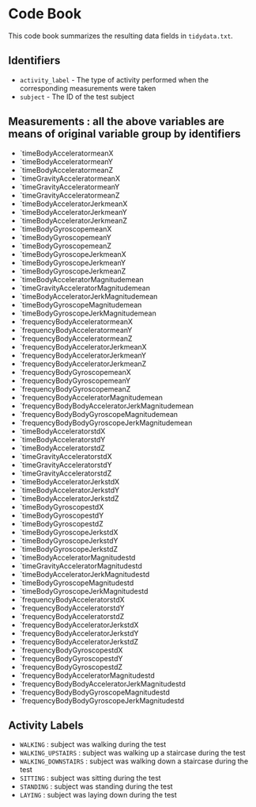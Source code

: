 # Code Book

This code book summarizes the resulting data fields in `tidydata.txt`.

## Identifiers

* `activity_label` - The type of activity performed when the corresponding measurements were taken
* `subject` - The ID of the test subject


## Measurements :  all the above variables are means of original variable group by identifiers

* `timeBodyAcceleratormeanX
* `timeBodyAcceleratormeanY
* `timeBodyAcceleratormeanZ
* `timeGravityAcceleratormeanX
* `timeGravityAcceleratormeanY
* `timeGravityAcceleratormeanZ
* `timeBodyAcceleratorJerkmeanX
* `timeBodyAcceleratorJerkmeanY
* `timeBodyAcceleratorJerkmeanZ
* `timeBodyGyroscopemeanX
* `timeBodyGyroscopemeanY
* `timeBodyGyroscopemeanZ
* `timeBodyGyroscopeJerkmeanX
* `timeBodyGyroscopeJerkmeanY
* `timeBodyGyroscopeJerkmeanZ
* `timeBodyAcceleratorMagnitudemean
* `timeGravityAcceleratorMagnitudemean
* `timeBodyAcceleratorJerkMagnitudemean
* `timeBodyGyroscopeMagnitudemean
* `timeBodyGyroscopeJerkMagnitudemean
* `frequencyBodyAcceleratormeanX
* `frequencyBodyAcceleratormeanY
* `frequencyBodyAcceleratormeanZ
* `frequencyBodyAcceleratorJerkmeanX
* `frequencyBodyAcceleratorJerkmeanY
* `frequencyBodyAcceleratorJerkmeanZ
* `frequencyBodyGyroscopemeanX
* `frequencyBodyGyroscopemeanY
* `frequencyBodyGyroscopemeanZ
* `frequencyBodyAcceleratorMagnitudemean
* `frequencyBodyBodyAcceleratorJerkMagnitudemean
* `frequencyBodyBodyGyroscopeMagnitudemean
* `frequencyBodyBodyGyroscopeJerkMagnitudemean
* `timeBodyAcceleratorstdX
* `timeBodyAcceleratorstdY
* `timeBodyAcceleratorstdZ
* `timeGravityAcceleratorstdX
* `timeGravityAcceleratorstdY
* `timeGravityAcceleratorstdZ
* `timeBodyAcceleratorJerkstdX
* `timeBodyAcceleratorJerkstdY
* `timeBodyAcceleratorJerkstdZ
* `timeBodyGyroscopestdX
* `timeBodyGyroscopestdY
* `timeBodyGyroscopestdZ
* `timeBodyGyroscopeJerkstdX
* `timeBodyGyroscopeJerkstdY
* `timeBodyGyroscopeJerkstdZ
* `timeBodyAcceleratorMagnitudestd
* `timeGravityAcceleratorMagnitudestd
* `timeBodyAcceleratorJerkMagnitudestd
* `timeBodyGyroscopeMagnitudestd
* `timeBodyGyroscopeJerkMagnitudestd
* `frequencyBodyAcceleratorstdX
* `frequencyBodyAcceleratorstdY
* `frequencyBodyAcceleratorstdZ
* `frequencyBodyAcceleratorJerkstdX
* `frequencyBodyAcceleratorJerkstdY
* `frequencyBodyAcceleratorJerkstdZ
* `frequencyBodyGyroscopestdX
* `frequencyBodyGyroscopestdY
* `frequencyBodyGyroscopestdZ
* `frequencyBodyAcceleratorMagnitudestd
* `frequencyBodyBodyAcceleratorJerkMagnitudestd
* `frequencyBodyBodyGyroscopeMagnitudestd
* `frequencyBodyBodyGyroscopeJerkMagnitudestd


## Activity Labels

* `WALKING` : subject was walking during the test
* `WALKING_UPSTAIRS` : subject was walking up a staircase during the test
* `WALKING_DOWNSTAIRS` : subject was walking down a staircase during the test
* `SITTING` : subject was sitting during the test
* `STANDING` : subject was standing during the test
* `LAYING` : subject was laying down during the test
